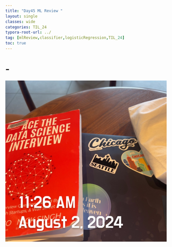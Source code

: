 ```yaml
---
title: "Day45 ML Review "
layout: single
classes: wide
categories: TIL_24
typora-root-url: ../
tag: [mlReview,classifier,logisticRegression,TIL_24]
toc: true 
---
```


# -

![66A54CB5-5074-4B7B-BBBD-D3401CCCDC39](/images/2024-08-02-TIL24_Day45/66A54CB5-5074-4B7B-BBBD-D3401CCCDC39.jpeg)

<br><br>

